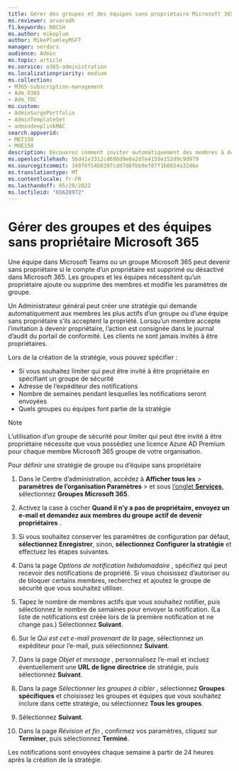 ```yaml
---
title: Gérer des groupes et des équipes sans propriétaire Microsoft 365
ms.reviewer: arvaradh
f1.keywords: NOCSH
ms.author: mikeplum
author: MikePlumleyMSFT
manager: serdars
audience: Admin
ms.topic: article
ms.service: o365-administration
ms.localizationpriority: medium
ms.collection:
- M365-subscription-management
- Adm_O365
- Adm_TOC
ms.custom:
- AdminSurgePortfolio
- AdminTemplateSet
- admindeeplinkMAC
search.appverid:
- MET150
- MOE150
description: Découvrez comment inviter automatiquement des membres à devenir propriétaires d’un groupe de Microsoft 365 sans propriétaire ou d’une équipe dans Microsoft Teams.
ms.openlocfilehash: 5bd41e3312cd696d9e0a2d7e4159e152d9c9d979
ms.sourcegitcommit: 349f0f54b0397cdd7d8fbb9ef07f1b6654a32d6e
ms.translationtype: MT
ms.contentlocale: fr-FR
ms.lasthandoff: 05/20/2022
ms.locfileid: "65620972"
---
```

# <a name="manage-ownerless-microsoft-365-groups-and-teams"></a>Gérer des groupes et des équipes sans propriétaire Microsoft 365

Une équipe dans Microsoft Teams ou un groupe Microsoft 365 peut devenir sans propriétaire si le compte d’un propriétaire est supprimé ou désactivé dans Microsoft 365. Les groupes et les équipes nécessitent qu’un propriétaire ajoute ou supprime des membres et modifie les paramètres de groupe.

Un Administrateur général peut créer une stratégie qui demande automatiquement aux membres les plus actifs d’un groupe ou d’une équipe sans propriétaire s’ils acceptent la propriété. Lorsqu’un membre accepte l’invitation à devenir propriétaire, l’action est consignée dans le journal d’audit du portail de conformité. Les clients ne sont jamais invités à être propriétaires.

Lors de la création de la stratégie, vous pouvez spécifier :
- Si vous souhaitez limiter qui peut être invité à être propriétaire en spécifiant un groupe de sécurité
- Adresse de l’expéditeur des notifications
- Nombre de semaines pendant lesquelles les notifications seront envoyées
- Quels groupes ou équipes font partie de la stratégie

> [!Note]
> L’utilisation d’un groupe de sécurité pour limiter qui peut être invité à être propriétaire nécessite que vous possédiez une licence Azure AD Premium pour chaque membre Microsoft 365 groupe de votre organisation.

Pour définir une stratégie de groupe ou d’équipe sans propriétaire

1. Dans le Centre d’administration, accédez à **Afficher tous les** \> **paramètres** **de l’organisation Paramètres** \> et sous <a href="https://go.microsoft.com/fwlink/p/?linkid=2053743" target="_blank">l’onglet **Services**</a>, sélectionnez **Groupes Microsoft 365**.

1. Activez la case à cocher **Quand il n’y a pas de propriétaire, envoyez un e-mail et demandez aux membres du groupe actif de devenir propriétaires** .

1. Si vous souhaitez conserver les paramètres de configuration par défaut, **sélectionnez Enregistrer**, sinon, **sélectionnez Configurer la stratégie** et effectuez les étapes suivantes.

1. Dans la page *Options de notification hebdomadaire* , spécifiez qui peut recevoir des notifications de propriété. Si vous choisissez d’autoriser ou de bloquer certains membres, recherchez et ajoutez le groupe de sécurité que vous souhaitez utiliser.

1. Tapez le nombre de membres actifs que vous souhaitez notifier, puis sélectionnez le nombre de semaines pour envoyer la notification. (La liste de notifications est créée lors de la première notification et ne change pas.) Sélectionnez **Suivant**.

1. Sur le *Qui est cet e-mail provenant de la* page, sélectionnez un expéditeur pour l’e-mail, puis sélectionnez **Suivant**.

1. Dans la page *Objet et message* , personnalisez l’e-mail et incluez éventuellement une **URL de ligne directrice** de stratégie, puis sélectionnez **Suivant**.

1. Dans la page *Sélectionner les groupes à cibler* , sélectionnez **Groupes spécifiques** et choisissez les groupes et équipes que vous souhaitez inclure dans cette stratégie, ou sélectionnez **Tous les groupes**.

1. Sélectionnez **Suivant**.

1. Dans la page *Révision et fin* , confirmez vos paramètres, cliquez sur **Terminer**, puis sélectionnez **Terminé**.

Les notifications sont envoyées chaque semaine à partir de 24 heures après la création de la stratégie.
